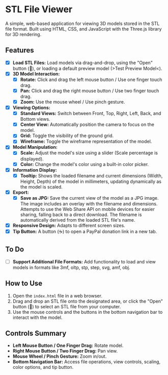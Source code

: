 # STL File Viewer

A simple, web-based application for viewing 3D models stored in the STL file format. Built using HTML, CSS, and JavaScript with the Three.js library for 3D rendering.

## Features

- [x] **Load STL Files:** Load models via drag-and-drop, using the "Open" button (📂), or loading a default preview model (>Test Preview Model<).
- [x] **3D Model Interaction:**
  - [x] **Rotate:** Click and drag the left mouse button / Use one finger touch drag.
  - [x] **Pan:** Click and drag the right mouse button / Use two finger touch drag.
  - [x] **Zoom:** Use the mouse wheel / Use pinch gesture.
- [x] **Viewing Options:**
  - [x] **Standard Views:** Switch between Front, Top, Right, Left, Back, and Bottom views.
  - [x] **Center View:** Automatically position the camera to focus on the model.
  - [x] **Grid:** Toggle the visibility of the ground grid.
  - [x] **Wireframe:** Toggle the wireframe representation of the model.
- [x] **Model Manipulation:**
  - [x] **Scale:** Adjust the model's size using a slider (Scale percentage is displayed).
  - [x] **Color:** Change the model's color using a built-in color picker.
- [x] **Information Display:**
  - [x] **Tooltip:** Shows the loaded filename and current dimensions (Width, Height, Depth) of the model in millimeters, updating dynamically as the model is scaled.
- [x] **Export:**
  - [x] **Save as JPG:** Save the current view of the model as a JPG image. The image includes an overlay with the filename and dimensions. Attempts to use the Web Share API on mobile devices for easier sharing, falling back to a direct download. The filename is automatically derived from the loaded STL file's name.
- [x] **Responsive Design:** Adapts to different screen sizes.
- [x] **Tip Button:** A button (☕) to open a PayPal donation link in a new tab.

## To Do

- [ ] **Support Additional File Formats:** Add functionality to load and view models in formats like 3mf, oltp, stp, step, svg, amf, obj.

## How to Use

1.  Open the `index.html` file in a web browser.
2.  Drag and drop an STL file onto the designated area, or click the "Open" button (📂) to select an STL file from your computer.
3.  Use the mouse controls and the buttons in the bottom navigation bar to interact with the model.

## Controls Summary

- **Left Mouse Button / One Finger Drag:** Rotate model.
- **Right Mouse Button / Two Finger Drag:** Pan view.
- **Mouse Wheel / Pinch Gesture:** Zoom in/out.
- **Bottom Navigation Bar:** Access file operations, view controls, scaling, color options, and tip button.
